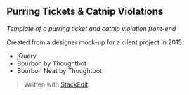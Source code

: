 ## Purring Tickets & Catnip Violations ##
*Template of a purring ticket and catnip violation front-end*

Created from a designer mock-up for a client project in 2015 

 - jQuery
 - Bourbon by Thoughtbot
 - Bourbon Neat by Thoughtbot
 
>Written with [StackEdit](https://stackedit.io/).
